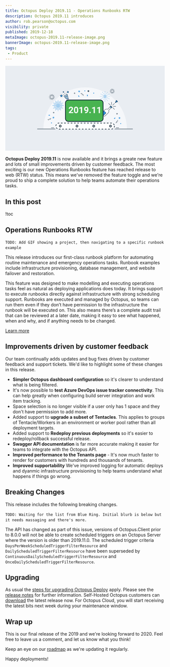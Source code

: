 ```yaml
---
title: Octopus Deploy 2019.11 - Operations Runbooks RTW
description: Octopus 2019.11 introduces 
author: rob.pearson@octopus.com
visibility: private
published: 2019-12-18
metaImage: octopus-2019.11-release-image.png
bannerImage: octopus-2019.11-release-image.png
tags:
 - Product
---
```


![Octopus Deploy 2019.11 is now available](octopus-2019.11-release-image.png)

**Octopus Deploy 2019.11** is now available and it brings a greate new feature and lots of small improvements driven by customer feedback. The most exciting is our new Operations Runbooks feature has reached release to web (RTW) status. This means we've removed the feature toggle and we're proud to ship a complete solution to help teams automate their operations tasks. 

<h2>In this post</h2>

!toc

## Operations Runbooks RTW

`TODO: Add GIF showing a project, then navigating to a specific runbook example`

This release introduces our first-class runbook platform for automating routine maintenance and emergency operations tasks. Runbook examples include infrastructure provisioning, database management, and website failover and restoration. 

This feature was designed to make modelling and executing operations tasks feel as natural as deploying applications does today. It brings support to execute runbooks directly against infrastructure with strong scheduling support. Runbooks are executed and managed by Octopus, so teams can run them even if they don’t have permission to the infrastructure the runbook will be executed on. This also means there’s a complete audit trail that can be reviewed at a later date, making it easy to see what happened, when and why, and if anything needs to be changed.

[Learn more](https://octopus.com/docs/deployment-process/operations-runbooks)

## Improvements driven by customer feedback

Our team continually adds updates and bug fixes driven by customer feedback and support tickets. We'd like to highlight some of these changes in this release. 

* **Simpler Octopus dashboard configuration** so it's clearer to understand what is being filtered.
* It's now possible to **test Azure DevOps issue tracker connectivity**. This can help greatly when configuring build server integration and work item tracking.
* Space selection is no longer visible if a user only has 1 space and they don't have permission to add more.
* Added support to **upgrade a subset of Tentacles**. This applies to groups of Tentacle/Workers in an environment or worker pool rather than all deployment targets.
* Added support to **Redeploy previous deployments** so it's easier to redeploy/rollback successful release.
* **Swagger API documentation** is far more accurate making it easier for teams to integrate with the Octopus API. 
* **Improved performance to the Tenants page** - It's now much faster to render for customers with hundreds and thousands of tenants. 
* **Improved supportability** We've improved logging for automatic deploys and dyanmic infrastructure provisioning to help teams understand what happens if things go wrong.

## Breaking Changes

This release includes the following breaking changes. 

`TODO: Waiting for the list from Blue Ring. Initial blurb is below but it needs massaging and there's more.`

The API has changed as part of this issue, versions of Octopus.Client prior to 8.0.0 will not be able to create scheduled triggers on an Octopus Server where the version is older than 2019.11.0.
The scheduled trigger criteria `DaysPerWeekScheduledTriggerFilterResource` and `DailyScheduledTriggerFilterResource` have been superseded by `ContinuousDailyScheduledTriggerFilterResource` and `OnceDailyScheduledTriggerFilterResource`.

## Upgrading

As usual the [steps for upgrading Octopus Deploy](https://octopus.com/docs/administration/upgrading) apply. Please see the [release notes](https://octopus.com/downloads/compare?to=2019.10.0) for further information. Self-Hosted Octopus customers can [download](https://octopus.com/downloads/2019.10.0) the latest release now. For Octopus Cloud, you will start receiving the latest bits next week during your maintenance window. 

## Wrap up

This is our final release of the 2019 and we're looking forward to 2020. Feel free to leave us a comment, and let us know what you think! 

Keep an eye on our [roadmap](https://octopus.com/roadmap) as we're updating it regularly. 

Happy deployments!